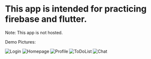 # This app is intended for practicing firebase and flutter.


Note:
This app is not hosted.


Demo Pictures:

![Login]('demoImages/login.png')
![Homepage]('demoImages/homepage.png')
![Profile]('demoImages/profile.png')
![ToDoList]('demoImages/todolist.png')
![Chat]('demoImages/chat.png')